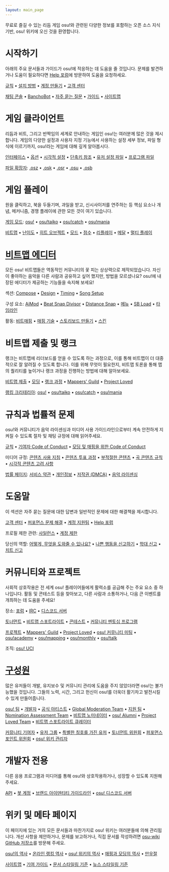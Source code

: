 ```yaml
---
layout: main_page
---
```


<div class="wiki-main-page__blurb">
무료로 즐길 수 있는 리듬 게임 osu!와 관련된 다양한 정보를 포함하는 오픈 소스 지식 기반, osu! 위키에 오신 것을 환영합니다.
</div>

<div class="wiki-main-page__panels">
<div class="wiki-main-page-panel wiki-main-page-panel--full">

# 시작하기

아래의 주요 문서들과 가이드가 osu!에 적응하는 데 도움을 줄 것입니다. 문제를 발견하거나 도움이 필요하다면 [Help 포럼](https://osu.ppy.sh/forum/5)에 방문하여 도움을 요청하세요.
    
[규칙](/wiki/Rules) • [설치 방법](/wiki/Client/Installation) • [계정 만들기](/wiki/Registration) • [고객 센터](/wiki/Help_centre)

[채팅 콘솔](/wiki/Client/Interface/Chat_console) • [BanchoBot](/wiki/BanchoBot) • [자주 묻는 질문](/wiki/FAQ) • [가이드](/wiki/Guides) • [사이트맵](/wiki/Sitemap)

</div>
<div class="wiki-main-page-panel">

# 게임 클라이언트

리듬과 비트, 그리고 반짝임의 세계로 안내하는 게임인 osu!는 여러분께 많은 것을 제시합니다. 게임의 다양한 설정과 사용자 지정 기능에서 사용하는 설정 세부 정보, 파일 형식에 이르기까지, osu!라는 게임에 대해 깊게 알아봅시다.
    
[인터페이스](/wiki/Client/Interface) • [옵션](/wiki/Client/Options) • [시각적 설정](/wiki/Client/Interface/Visual_settings) • [단축키 참조](/wiki/Client/Keyboard_shortcuts) • [유저 설정 파일](/wiki/Client/Program_files/User_configuration_file) • [프로그램 파일](/wiki/Client/Program_files)

[파일 확장자](/wiki/Client/File_formats): [.osz](/wiki/Client/File_formats/Osz_(file_format)) • [.osk](/wiki/Client/File_formats/Osk_(file_format)) • [.osr](/wiki/Client/File_formats/Osr_(file_format)) • [.osu](/wiki/Client/File_formats/Osu_(file_format)) • [.osb](/wiki/Client/File_formats/Osb_(file_format))

</div>
<div class="wiki-main-page-panel">

# 게임 플레이

원을 클릭하고, 북을 두들기며, 과일을 받고, 신시사이저를 연주하는 등 핵심 요소나 개념, 메커니즘, 경쟁 플레이에 관한 모든 것이 여기 있습니다.
    
[게임 모드](/wiki/Game_mode): [osu!](/wiki/Game_mode/osu!) • [osu!taiko](/wiki/Game_mode/osu!taiko) • [osu!catch](/wiki/Game_mode/osu!catch) • [osu!mania](/wiki/Game_mode/osu!mania)

[비트맵](/wiki/Beatmap) • [난이도](/wiki/Beatmap/Difficulty) • [히트 오브젝트](/wiki/Gameplay/Hit_object) • [모드](/wiki/Gameplay/Game_modifier) • [점수](/wiki/Gameplay/Score) • [리플레이](/wiki/Gameplay/Replay) • [메달](/wiki/Medals) • [멀티 플레이](/wiki/Client/Interface/Multiplayer)

</div>
<div class="wiki-main-page-panel">

# [비트맵 에디터](/wiki/Client/Beatmap_editor)
   
모든 osu! 비트맵들은 역동적인 커뮤니티의 꽃 피는 상상력으로 제작되었습니다. 자신이 좋아하는 음악을 다른 사람과 공유하고 싶어 했지만, 방법을 모르셨나요? osu!에 내장된 에디터가 제공하는 기능들을 숙지해 보세요!
    
섹션: [Compose](/wiki/Client/Beatmap_editor/Compose) • [Design](/wiki/Client/Beatmap_editor/Design) • [Timing](/wiki/Client/Beatmap_editor/Timing) • [Song Setup](/wiki/Client/Beatmap_editor/Song_setup)

구성 요소: [AiMod](/wiki/Client/Beatmap_editor/AiMod) • [Beat Snap Divisor](/wiki/Client/Beatmap_editor/Beat_snap_divisor) • [Distance Snap](/wiki/Client/Beatmap_editor/Distance_snap) • [메뉴](/wiki/Client/Beatmap_editor/Menu) • [SB Load](/wiki/Client/Beatmap_editor/SB_load) • [타임라인](/wiki/Client/Beatmap_editor/Timelines)
    
활동: [비트매핑](/wiki/Beatmapping) • [매핑 기술](/wiki/Beatmapping/Mapping_techniques) • [스토리보드 만들기](/wiki/Storyboard#storyboarding) • [스킨](/wiki/Skinning)

</div>
<div class="wiki-main-page-panel">

# 비트맵 제출 및 랭크

랭크는 비트맵에 리더보드를 얻을 수 있도록 하는 과정으로, 이를 통해 비트맵이 더 대중적으로 잘 알려질 수 있도록 합니다. 이를 위해 무엇이 필요한지, 비트맵 토론을 통해 맵의 퀄리티를 높이거나 랭크 과정을 진행하는 방법에 대해 알아보세요. 
    
[비트맵 제출](/wiki/Beatmapping/Beatmap_submission) • [모딩](/wiki/Modding) • [랭크 과정](/wiki/Beatmap_ranking_procedure) • [Mappers' Guild](/wiki/Community/Mappers_Guild) • [Project Loved](/wiki/Community/Project_Loved)

[랭킹 크리테리아](/wiki/Ranking_criteria): [osu!](/wiki/Ranking_criteria/osu!) • [osu!taiko](/wiki/Ranking_criteria/osu!taiko) • [osu!catch](/wiki/Ranking_criteria/osu!catch) • [osu!mania](/wiki/Ranking_criteria/osu!mania)

</div>
<div class="wiki-main-page-panel">

# 규칙과 법률적 문제

osu!와 커뮤니티가 음악 라이센싱과 미디어 사용 가이드라인으로부터 계속 안전하게 지켜질 수 있도록 절차 및 채팅 규정에 대해 읽어주세요. 

[규칙](/wiki/Rules) • [기여자 Code of Conduct](/wiki/Rules/Contributor_code_of_conduct) • [모딩 및 매핑을 위한 Code of Conduct](/wiki/Rules/Code_of_conduct_for_modding_and_mapping)

미디어 규정: [콘텐츠 사용 지침](/wiki/Rules/Content_usage_guidelines) • [콘텐츠 투표 과정](/wiki/Rules/Content_voting_process) • [부적절한 콘텐츠](/wiki/Rules/Explicit_content) • [곡 콘텐츠 규칙](/wiki/Rules/Song_content_rules) • [시각적 콘텐츠 고려 사항](/wiki/Rules/Visual_content_considerations)

[법률 페이지](/wiki/Legal): [서비스 약관](/wiki/Legal/Terms) • [개인정보](/wiki/Legal/Privacy) • [저작권 (DMCA)](/wiki/Legal/Copyright) • [음악 라이센싱](/wiki/Legal/Music_licensing)

</div>
<div class="wiki-main-page-panel">

# 도움말

이 섹션은 자주 묻는 질문에 대한 답변과 일반적인 문제에 대한 해결책을 제시합니다.

[고객 센터](/wiki/Help_centre) • [퍼포먼스 문제 해결](/wiki/Performance_troubleshooting) • [계정 지원팀](/wiki/People/Account_support_team) • [Help 포럼](https://osu.ppy.sh/forum/5)

프로필 제한 관련: [사일런스](/wiki/Silence) • [계정 제한](/wiki/Help_centre/Account_restrictions)

당신의 역할: [어떻게, 무엇을 도와줄 수 있나요?](/wiki/Community/How_you_can_help!) • [나쁜 행동을 신고하기](/wiki/Reporting_bad_behaviour) • [학대 신고](/wiki/Reporting_bad_behaviour/Abuse) • [치트 신고](/wiki/Reporting_bad_behaviour/Handling_foul_play)

</div>
<div class="wiki-main-page-panel">

# 커뮤니티와 프로젝트

사회적 상호작용은 전 세계 osu! 플레이어들에게 활력소를 공급해 주는 주요 요소 중 하나입니다. 활동 및 콘테스트 등을 찾아보고, 다른 사람과 소통하거나, 다음 큰 이벤트를 개최하는 데 도움을 주세요!
     
장소: [포럼](/wiki/Community/Forum) • [IRC](/wiki/Community/Internet_Relay_Chat) • [디스코드 서버](/wiki/Community/Discord_servers)

[토너먼트](/wiki/Tournaments) • [비트맵 스포트라이트](/wiki/Beatmap_Spotlights) • [콘테스트](/wiki/Contests) • [커뮤니티 멘토십 프로그램](/wiki/Community/Community_Mentorship_Program)

[프로젝트](/wiki/Community/Projects) • [Mappers' Guild](/wiki/Community/Mappers_Guild) • [Project Loved](/wiki/Community/Project_Loved) • [osu! 커뮤니티 미팅](/wiki/Community/osu!_community_meetings) • [osu!academy](/wiki/Community/Video_series/osu!academy) • [osu!mapping](/wiki/Community/Video_series/osu!mapping) • [osu!monthly](/wiki/Community/osu!monthly) • [osu!talk](/wiki/Community/Video_series/osu!talk)

조직: [osu! UCI](/wiki/Community/Organisations/osu!_UCI)

</div>
<div class="wiki-main-page-panel">

# [구성원](/wiki/People)

많은 유저들이 개발, 유지보수 및 커뮤니티 관리에 도움을 주지 않았더라면 osu!는 불가능했을 것입니다. 그들의 노력, 시간, 그리고 헌신이 osu!를 더욱더 활기차고 발전시킬 수 있게 만들어줍니다.

[osu! 팀](/wiki/People/osu!_team) • [개발자](/wiki/People/Developers) • [공식 아티스트](/wiki/People/Featured_Artists) • [Global Moderation Team](/wiki/People/Global_Moderation_Team) • [지원 팀](/wiki/People/Support_Team) • [Nomination Assessment Team](/wiki/People/Nomination_Assessment_Team) • [비트맵 노미네이터](/wiki/People/Beatmap_Nominators) • [osu! Alumni](/wiki/People/osu!_Alumni) • [Project Loved Team](/wiki/People/Project_Loved_Team) • [비트맵 스포트라이트 큐레이터](/wiki/People/Beatmap_Spotlight_Curators)

[커뮤니티 기여자](/wiki/People/Community_Contributors) • [유저 그룹](/wiki/People/User_group) • [특별한 칭호를 가진 유저](/wiki/People/Users_with_unique_titles) • [토너먼트 위원회](/wiki/People/Tournament_Committee) • [퍼포먼스 포인트 위원회](/wiki/People/Performance_Points_Committee) • [osu! 위키 관리자](/wiki/People/osu!_wiki_maintainers)

</div>
<div class="wiki-main-page-panel">

# 개발자 전용

다른 응용 프로그램과 미디어를 통해 osu!와 상호작용하거나, 성장할 수 있도록 지원해 주세요.

[API](/wiki/osu!api) • [봇 계정](/wiki/Bot_account) • [브랜드 아이덴티티 가이드라인](/wiki/Brand_identity_guidelines) • [osu! 디스코드 서버](/wiki/Community/osu!_Discord_server)

</div>
<div class="wiki-main-page-panel">

# 위키 및 메타 페이지

이 페이지에 있는 거의 모든 문서들과 마찬가지로 osu! 위키는 여러분들에 의해 관리됩니다. 개선 사항을 제안하거나, 문제를 보고하거나, 직접 문서를 작성하려면 [osu-wiki GitHub 저장소](https://github.com/ppy/osu-wiki)를 방문해 주세요.

[osu!의 역사](/wiki/History_of_osu!) • [온라인 랭킹 역사](/wiki/History_of_osu!/Online_rankings) • [osu! 위키의 역사](/wiki/History_of_osu!/osu!_wiki) • [매핑과 모딩의 역사](/wiki/History_of_osu!/Mapping_and_modding_timeline) • [만우절](/wiki/History_of_osu!/April_Fools)

[사이트맵](/wiki/Sitemap) • [기여 가이드](/wiki/osu!_wiki/Contribution_guide) • [문서 스타일링 기준](/wiki/Article_styling_criteria) • [뉴스 스타일링 기준](/wiki/News_styling_criteria)

</div>
</div>
